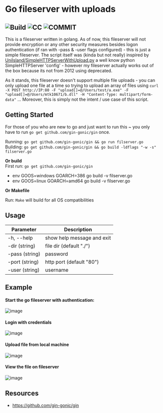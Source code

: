 # Go fileserver with uploads 
![Build](https://img.shields.io/badge/build-passing-green) ![CC](https://img.shields.io/badge/license-cc--by--sa--4.0--Licence-blue) ![COMMIT](https://img.shields.io/github/last-commit/OlivierLaflamme/Offensive-Go-Scripts)
------------

This is a fileserver written in golang. As of now, this fileserver will not provide encryption or any other security measures besides  logon authentication (if ran with -pass & -user flags configured) - this is just a simple fileserver. The script itself was (kinda but not really) inspired by [UniIsland/SimpleHTTPServerWithUpload.py](https://gist.github.com/UniIsland/3346170) a well know python SimpleHTTPServer 'config' - however my fileserver actually works out of the box because its not from 2012 using deprecated.     

As it stands, this fileserver doesn't support multiple file uploads - you can only upload one file at a time so trying to upload an array of files using `curl -X POST http://IP:80 -F "upload[]=@/Users/test/a.exe" -F "upload[]=@/Users/mtk10671/b.dll" -H "Content-Type: multipart/form-data"` ... Moreover, this is simply not the intent / use case of this script.


Getting Started
------------
For those of you who are new to go and just want to run this ~ you only have to run `go get github.com/gin-gonic/gin` once.    

Running: `go get github.com/gin-gonic/gin && go run filserver.go`   
Building: `go get github.com/gin-gonic/gin && go build -ldflags "-w -s" filserver.go`    

**Or build**     
First run: `go get github.com/gin-gonic/gin`    
*   env GOOS=windows GOARCH=386 go build -v filserver.go
*   env GOOS=linux GOARCH=amd64 go build -v filserver.go

**Or Makefile**

Run: `Make` will build for all OS compatibilities 

Usage  
----------

|Parameter     |Description  |
|-----------    |-------------------------------------------------------|
|-h, --help     | show help message and exit                            |
|-dir (string)  | file dir (default "./")                               |
|-pass (string) | password                                              |
|-port (string) | http port (default "80")                              |
|-user (string) | username                                              |


Example
----------

#### Start the go fileserver with authentication:  
![image](https://user-images.githubusercontent.com/25066959/74349193-df423700-4d81-11ea-9b99-fd1a9cf89b37.png)    

#### Login with credentials 
![image](https://user-images.githubusercontent.com/25066959/74278357-157ea880-4ce7-11ea-819a-3df1ddd970f7.png)     

#### Upload file from local machine
![image](https://user-images.githubusercontent.com/25066959/74277255-33e3a480-4ce5-11ea-8479-36177eca439a.png)    

#### View the file on fileserver
![image](https://user-images.githubusercontent.com/25066959/74349293-0993f480-4d82-11ea-9ad7-fba5db12f04a.png)     


Resources
---------

-  https://github.com/gin-gonic/gin
